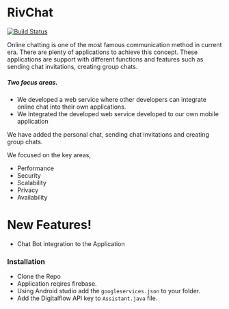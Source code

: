 # RivChat

[![Build Status](https://travis-ci.org/joemccann/dillinger.svg?branch=master)]()

Online chatting is one of the most famous communication method in current era. There are plenty of applications to achieve this concept. These applications are support with different functions and features such as sending chat invitations, creating group chats. 

##### Two focus areas.

- We developed a web service where other developers can integrate online chat into their own applications.  
- We Integrated the developed web service developed to our own mobile application

We have added the personal chat, sending chat invitations and creating group chats.  

We focused on the key areas, 
- Performance
- Security
- Scalability
- Privacy
- Availability

# New Features!
  - Chat Bot integration to the Application

### Installation
- Clone the Repo
- Application reqires firebase.
- Using Android studio add the ```googleservices.json``` to your folder.
- Add the Digitalflow API key to ```Assistant.java``` file.


